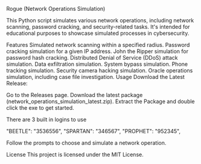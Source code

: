 Rogue (Network Operations Simulation)

This Python script simulates various network operations, including network scanning, password cracking, and security-related tasks. It's intended for educational purposes to showcase simulated processes in cybersecurity.

Features
Simulated network scanning within a specified radius.
Password cracking simulation for a given IP address.
John the Ripper simulation for password hash cracking.
Distributed Denial of Service (DDoS) attack simulation.
Data exfiltration simulation.
System bypass simulation.
Phone tracking simulation.
Security camera hacking simulation.
Oracle operations simulation, including case file investigation.
Usage
Download the Latest Release:

Go to the Releases page.
Download the latest package (network_operations_simulation_latest.zip).
Extract the Package and double click the exe to get started.

There are 3 built in logins to use

"BEETLE": "3536556",
"SPARTAN": "346567",
"PROPHET": "952345",

Follow the prompts to choose and simulate a network operation.

License
This project is licensed under the MIT License.

